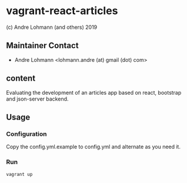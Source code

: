 # vagrant-react-articles
(c) Andre Lohmann (and others) 2019

## Maintainer Contact
 * Andre Lohmann
   <lohmann.andre (at) gmail (dot) com>

## content

Evaluating the development of an articles app based on react, bootstrap and json-server backend.

## Usage

### Configuration

Copy the config.yml.example to config.yml and alternate as you need it.

### Run

```
vagrant up
```
